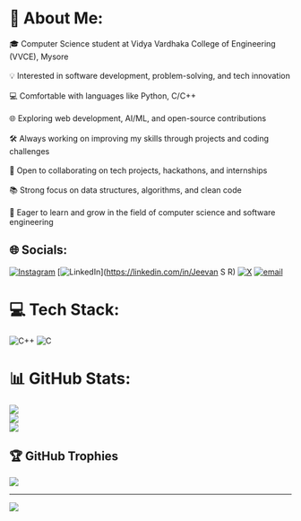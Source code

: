 # 💫 About Me:
🎓 Computer Science student at Vidya Vardhaka  College of Engineering (VVCE), Mysore<br><br>💡 Interested in software development, problem-solving, and tech innovation<br><br>💻 Comfortable with languages like Python, C/C++<br><br>🌐 Exploring web development, AI/ML, and open-source contributions<br><br>🛠️ Always working on improving my skills through projects and coding challenges<br><br>🤝 Open to collaborating on tech projects, hackathons, and internships<br><br>📚 Strong focus on data structures, algorithms, and clean code<br><br>🚀 Eager to learn and grow in the field of computer science and software engineering


## 🌐 Socials:
[![Instagram](https://img.shields.io/badge/Instagram-%23E4405F.svg?logo=Instagram&logoColor=white)](https://instagram.com/jeevan_gowda_s_r_2007) [![LinkedIn](https://img.shields.io/badge/LinkedIn-%230077B5.svg?logo=linkedin&logoColor=white)](https://linkedin.com/in/Jeevan S R) [![X](https://img.shields.io/badge/X-black.svg?logo=X&logoColor=white)](https://x.com/@SJeevan25544) [![email](https://img.shields.io/badge/Email-D14836?logo=gmail&logoColor=white)](mailto:jeevan84578@gmail.com) 

# 💻 Tech Stack:
![C++](https://img.shields.io/badge/c++-%2300599C.svg?style=for-the-badge&logo=c%2B%2B&logoColor=white) ![C](https://img.shields.io/badge/c-%2300599C.svg?style=for-the-badge&logo=c&logoColor=white)
# 📊 GitHub Stats:
![](https://github-readme-stats.vercel.app/api?username=jeevan84578-code&theme=aura&hide_border=false&include_all_commits=false&count_private=false)<br/>
![](https://nirzak-streak-stats.vercel.app/?user=jeevan84578-code&theme=aura&hide_border=false)<br/>
![](https://github-readme-stats.vercel.app/api/top-langs/?username=jeevan84578-code&theme=aura&hide_border=false&include_all_commits=false&count_private=false&layout=compact)

## 🏆 GitHub Trophies
![](https://github-profile-trophy.vercel.app/?username=jeevan84578-code&theme=radical&no-frame=false&no-bg=true&margin-w=4)

---
[![](https://visitcount.itsvg.in/api?id=jeevan84578-code&icon=0&color=0)](https://visitcount.itsvg.in)

<!-- Proudly created with GPRM ( https://gprm.itsvg.in ) -->
